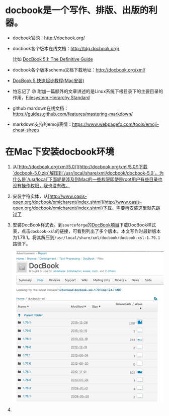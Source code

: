 # docbook是一个写作、排版、出版的利器。

* docbook官网：<http://docbook.org/>

* docbook各个版本在线文档：<http://tdg.docbook.org/>

  比如 [DocBook 5.1: The Definitive Guide](http://tdg.docbook.org/tdg/5.1/)

* docbook各个版本schema文档下载地址：<http://docbook.org/xml/>

* [DocBook 5 快速起步教程(Mac安装)](http://blog.csdn.net/sarkuya/article/details/6854323)

* 怕忘记了 :stuck_out_tongue_winking_eye: 附加一篇额外的文章讲述的是Linux系统下根目录下的主要目录的作用，[Filesystem Hierarchy Standard](http://www.pathname.com/fhs/pub/fhs-2.3.html)

* github mardown在线文档：<https://guides.github.com/features/mastering-markdown/>

* markdown支持的emoji表情：<https://www.webpagefx.com/tools/emoji-cheat-sheet/>

# 在Mac下安装docbook环境

1. 从[http://docbook.org/xml/5.0/](http://docbook.org/xml/5.0/)下载`docbook-5.0.zip`解压到`/usr/local/share/xml/docbook/docbook-5.0`。为什么是`/usr/local`下面呢是涉及到Mac的一些权限即使是root用户有些目录也没有操作权限，我也没有改。


2. 安装字符实体，从[http://www.oasis-open.org/docbook/xmlcharent/index.shtml](http://www.oasis-open.org/docbook/xmlcharent/index.shtml)下载。需要再安装这里就先跳过了

3. 安装DocBook样式表。到`sourceforge`的[DocBook项目](https://sourceforge.net/projects/docbook/files/docbook-xsl/)下载DocBook样式表，点击`docbook-xsl`的链接，可看到列出了多个版本。本文写作时最新版本为1.79.1。将其解压到`/usr/local/share/xml/docbook/docbook-xsl-1.79.1`路径下。

	![sourceforge docbook-xsl](https://github.com/dujuwen/docbook/blob/master/attachment/images/docbook-xsl.png)

4.  
